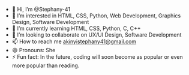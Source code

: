 - 👋 Hi, I’m @Stephany-41
- 👀 I’m interested in HTML, CSS, Python, Web Development, Graphics Design, Software Development
- 🌱 I’m currently learning HTML, CSS, Python, C, C++
- 💞️ I’m looking to collaborate on UX/UI Design, Software Development
- 📫 How to reach me akinyistephany41@gmail.com 
- 😄 Pronouns: She
- ⚡ Fun fact: In the future, coding will soon become as popular or even more popular than reading.

<!---
Stephany-41/Stephany-41 is a ✨ special ✨ repository because its `README.md` (this file) appears on your GitHub profile.
You can click the Preview link to take a look at your changes.
--->
